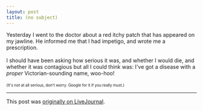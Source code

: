 ```yaml
---
layout: post
title: (no subject)
---
```


<div class="entry-item s2-entrytext">Yesterday I went to the doctor about a red itchy patch that has appeared on my jawline. He informed me that I had impetigo, and wrote me a prescription.<br/><br/>I should have been asking how serious it was, and whether I would die, and whether it was contagious but all I could think was: I've got a disease with a <i>proper</i> Victorian-sounding name, woo-hoo!<br/><br/><font size="-2">(It's not at all serious, don't worry. Google for it if you really must.)</font></div><p><hr></p><p>This post was <a href="http://ferkeltongs.livejournal.com/18906.html">originally on LiveJournal</a>.</p>